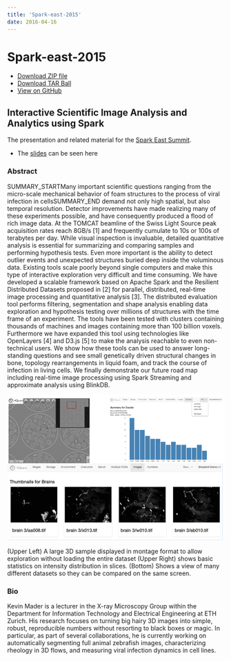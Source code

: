```yaml
---
title: 'Spark-east-2015'
date: 2016-04-16
---
```


# Spark-east-2015

* [Download ZIP file](https://github.com/4Quant/spark-east-2015/zipball/master)
* [Download TAR Ball](https://github.com/4Quant/spark-east-2015/tarball/master)
* [View on GitHub](https://github.com/4Quant/spark-east-2015)

## Interactive Scientific Image Analysis and Analytics using Spark

The presentation and related material for the [Spark East Summit](http://spark-summit.org/east/2015/agenda).

* The [slides](/slides/Interactive-Scientific-Image-Analysis) can be seen here

### Abstract

SUMMARY_STARTMany important scientific questions ranging from the micro-scale mechanical behavior of foam structures to the process of viral infection in cellsSUMMARY_END demand not only high spatial, but also temporal resolution. Detector improvements have made realizing many of these experiments possible, and have consequently produced a flood of rich image data. At the TOMCAT beamline of the Swiss Light Source peak acquisition rates reach 8GB/s [1] and frequently cumulate to 10s or 100s of terabytes per day. While visual inspection is invaluable, detailed quantitative analysis is essential for summarizing and comparing samples and performing hypothesis tests. Even more important is the ability to detect outlier events and unexpected structures buried deep inside the voluminous data. Existing tools scale poorly beyond single computers and make this type of interactive exploration very difficult and time consuming. We have developed a scalable framework based on Apache Spark and the Resilient Distributed Datasets proposed in [2] for parallel, distributed, real-time image processing and quantitative analysis [3]. The distributed evaluation tool performs filtering, segmentation and shape analysis enabling data exploration and hypothesis testing over millions of structures with the time frame of an experiment. The tools have been tested with clusters containing thousands of machines and images containing more than 100 billion voxels. Furthermore we have expanded this tool using technologies like OpenLayers [4] and D3.js [5] to make the analysis reachable to even non-technical users. We show how these tools can be used to answer long-standing questions and see small genetically driven structural changes in bone, topology rearrangements in liquid foam, and track the course of infection in living cells. We finally demonstrate our future road map including real-time image processing using Spark Streaming and approximate analysis using BlinkDB.

![4Quant](images/spark-east-2015/se-001.png)

(Upper Left) A large 3D sample displayed in montage format to allow exploration without loading the entire dataset (Upper Right) shows basic statistics on intensity distribution in slices. (Bottom) Shows a view of many different datasets so they can be compared on the same screen.

### Bio

Kevin Mader is a lecturer in the X-ray Microscopy Group within the Department for Information Technology and Electrical Engineering at ETH Zurich. His research focuses on turning big hairy 3D images into simple, robust, reproducible numbers without resorting to black boxes or magic. In particular, as part of several collaborations, he is currently working on automatically segmenting full animal zebrafish images, characterizing rheology in 3D flows, and measuring viral infection dynamics in cell lines.
